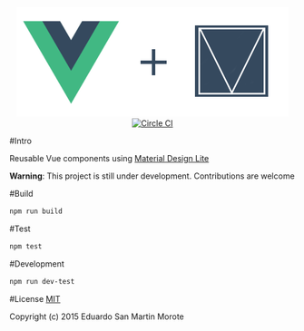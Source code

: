 <p align="center">
  <img src="logo.png"/>
  <br/>
  <a href="https://circleci.com/gh/posva/vue-mdl">
    <img alt="Circle CI" src="https://circleci.com/gh/posva/vue-mdl.svg?style=svg" />
  </a>
</p>

#Intro

Reusable Vue components using [Material Design Lite](https://github.com/google/material-design-lite)

__Warning__: This project is still under development. Contributions are welcome

#Build

```bash
npm run build
```

#Test

```bash
npm test
```

#Development

```bash
npm run dev-test
```

#License
[MIT](http://opensource.org/licenses/MIT)

Copyright (c) 2015 Eduardo San Martin Morote
